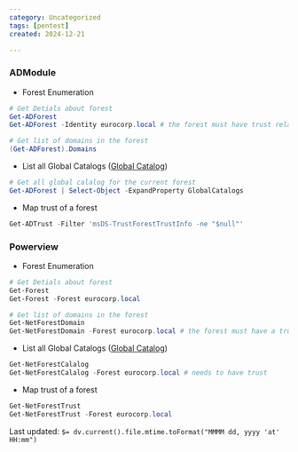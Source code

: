 ```yaml
---
category: Uncategorized
tags: [pentest]
created: 2024-12-21

---
```

### ADModule
- Forest Enumeration
```powershell
# Get Detials about forest
Get-ADForest
Get-ADForest -Identity eurocorp.local # the forest must have trust relationship

# Get list of domains in the forest
(Get-ADForest).Domains
```
- List all Global Catalogs ([Global Catalog](Basics.md#Global%20Calalog))
```powershell
# Get all global calalog for the current forest 
Get-ADForest | Select-Object -ExpandProperty GlobalCatalogs
```
- Map trust of a forest
```powershell
Get-ADTrust -Filter 'msDS-TrustForestTrustInfo -ne "$null"' 
```
### Powerview
- Forest Enumeration
```powershell
# Get Detials about forest
Get-Forest
Get-Forest -Forest eurocorp.local

# Get list of domains in the forest
Get-NetForestDomain
Get-NetForestDomain -Forest eurocorp.local # the forest must have a trust relationship
```
- List all Global Catalogs ([Global Catalog](Basics.md#Global%20Calalog))
```powershell
Get-NetForestCalalog
Get-NetForestCalalog -Forest eurocorp.local # needs to have trust 
```
- Map trust of a forest
```powershell
Get-NetForestTrust
Get-NetForestTrust -Forest eurocorp.local
```


Last updated: `$= dv.current().file.mtime.toFormat("MMMM dd, yyyy 'at' HH:mm")`
